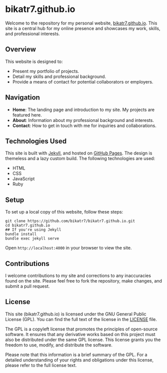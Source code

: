 # bikatr7.github.io

Welcome to the repository for my personal website, [bikatr7.github.io](https://bikatr7.github.io). This site is a central hub for my online presence and showcases my work, skills, and professional interests.

## Overview

This website is designed to:

- Present my portfolio of projects.
- Detail my skills and professional background.
- Provide a means of contact for potential collaborators or employers.

## Navigation

- **Home**: The landing page and introduction to my site. My projects are featured here.
- **About**: Information about my professional background and interests.
- **Contact**: How to get in touch with me for inquiries and collaborations.

## Technologies Used

This site is built with [Jekyll](https://jekyllrb.com/), and hosted on [GitHub Pages](https://pages.github.com/). The design is themeless and a lazy custom build. The following technologies are used:
- HTML
- CSS
- JavaScript
- Ruby

## Setup

To set up a local copy of this website, follow these steps:

```shell
git clone https://github.com/bikatr7/bikatr7.github.io.git
cd bikatr7.github.io
## If you're using Jekyll
bundle install
bundle exec jekyll serve
```

Open `http://localhost:4000` in your browser to view the site.

## Contributions

I welcome contributions to my site and corrections to any inaccuracies found on the site. Please feel free to fork the repository, make changes, and submit a pull request.

## License

This site (bikatr7.github.io) is licensed under the GNU General Public License (GPL). You can find the full text of the license in the [LICENSE](License.md) file.

The GPL is a copyleft license that promotes the principles of open-source software. It ensures that any derivative works based on this project must also be distributed under the same GPL license. This license grants you the freedom to use, modify, and distribute the software.

Please note that this information is a brief summary of the GPL. For a detailed understanding of your rights and obligations under this license, please refer to the full license text.
